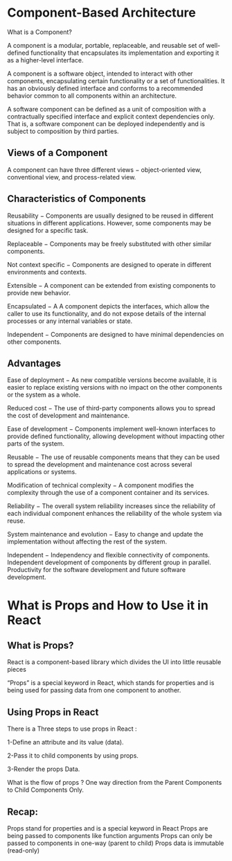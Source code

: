 # Component-Based Architecture

What is a Component?

A component is a modular, portable, replaceable, and reusable set of well-defined functionality that encapsulates its implementation and exporting it as a higher-level interface.

A component is a software object, intended to interact with other components, encapsulating certain functionality or a set of functionalities. It has an obviously defined interface and conforms to a recommended behavior common to all components within an architecture.

A software component can be defined as a unit of composition with a contractually specified interface and explicit context dependencies only. That is, a software component can be deployed independently and is subject to composition by third parties.

## Views of a Component
A component can have three different views − object-oriented view, conventional view, and process-related view.

## Characteristics of Components

Reusability − Components are usually designed to be reused in different situations in different applications. However, some components may be designed for a specific task.

Replaceable − Components may be freely substituted with other similar components.

Not context specific − Components are designed to operate in different environments and contexts.

Extensible − A component can be extended from existing components to provide new behavior.

Encapsulated − A A component depicts the interfaces, which allow the caller to use its functionality, and do not expose details of the internal processes or any internal variables or state.

Independent − Components are designed to have minimal dependencies on other components.


## Advantages

Ease of deployment − As new compatible versions become available, it is easier to replace existing versions with no impact on the other components or the system as a whole.

Reduced cost − The use of third-party components allows you to spread the cost of development and maintenance.

Ease of development − Components implement well-known interfaces to provide defined functionality, allowing development without impacting other parts of the system.

Reusable − The use of reusable components means that they can be used to spread the development and maintenance cost across several applications or systems.

Modification of technical complexity − A component modifies the complexity through the use of a component container and its services.

Reliability − The overall system reliability increases since the reliability of each individual component enhances the reliability of the whole system via reuse.

System maintenance and evolution − Easy to change and update the implementation without affecting the rest of the system.

Independent − Independency and flexible connectivity of components. Independent development of components by different group in parallel. Productivity for the software development and future software development.

# What is Props and How to Use it in React

## What is Props?
React is a component-based library which divides the UI into little reusable pieces

“Props” is a special keyword in React, which stands for properties and is being used for passing data from one component to another.


## Using Props in React

There is a Three steps to use props in React :

1-Define an attribute and its value (data).

2-Pass it to child components by using props.

3-Render the props Data.

What is the flow of props ?
One way direction from the Parent Components to Child Components Only.

## Recap:
Props stand for properties and is a special keyword in React
Props are being passed to components like function arguments
Props can only be passed to components in one-way (parent to child)
Props data is immutable (read-only)


